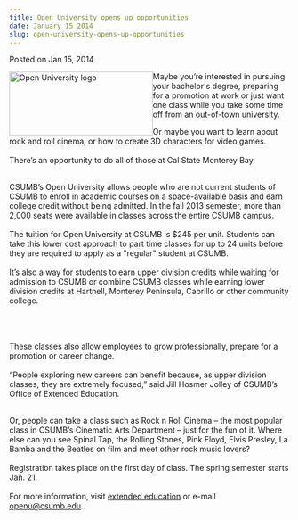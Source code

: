 ```yaml
---
title: Open University opens up opportunities
date: January 15 2014
slug: open-university-opens-up-opportunities
---
```





<span class="date">Posted on Jan 15, 2014    </span>
<p><img alt="Open University logo" src="http://news.csumb.edu/sites/default/files/65/attachments/news/images/openu-logo.jpg" style="float:left; width:258px; height:114px">Maybe you&#x2019;re
interested in pursuing your bachelor&apos;s degree, preparing for a
promotion at work or just want one class while you take some time
off from an out-of-town university.</img></p>
<p>Or maybe you want to learn about rock and roll cinema, or how to
create 3D characters for video games.<br>
<br>
There&#x2019;s an opportunity to do all of those at Cal State Monterey
Bay.</br></br></p>
<p>CSUMB&#x2019;s Open University allows people who are not current
students of CSUMB to enroll in academic courses on a
space-available basis and earn college credit without being
admitted. In the fall 2013 semester, more than 2,000 seats were
available in classes across the entire CSUMB campus.<br>
<br>
The tuition for Open University at CSUMB is $245 per unit. Students
can take this lower cost approach to part time classes for up to 24
units before they are required to apply as a &quot;regular&quot; student at
CSUMB.<br>
<br>
It&#x2019;s also a way for students to earn upper division credits while
waiting for admission to CSUMB or combine CSUMB classes while
earning lower division credits at Hartnell, Monterey Peninsula,
Cabrillo or other community college.</br></br></br></br></p>
<p>These classes also allow employees to grow professionally,
prepare for a promotion or career change.<br>
<br>
&#x201C;People exploring new careers can benefit because, as upper
division classes, they are extremely focused,&#x201D; said Jill Hosmer
Jolley of CSUMB&#x2019;s Office of Extended Education.</br></br></p>
<p>Or, people can take a class such as Rock n Roll Cinema &#x2013; the
most popular class in CSUMB&#x2019;s Cinematic Arts Department &#x2013; just for
the fun of it. Where else can you see Spinal Tap, the Rolling
Stones, Pink Floyd, Elvis Presley, La Bamba and the Beatles on film
and meet other rock music lovers?<br>
<br>
Registration takes place on the first day of class. The spring
semester starts Jan. 21.<br>
<br>
For more information, visit <a href="http://extended.csumb.edu" rel="nofollow">extended education</a>&#xA0;or e-mail <a href="mailto:openu@csumb.edu">openu@csumb.edu</a>.<br>
&#xA0;</br></br></br></br></br></p>





